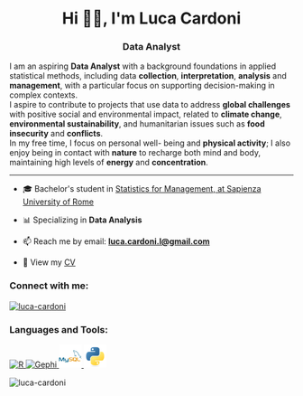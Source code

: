 <h1 align="center">Hi 👋🏻, I'm Luca Cardoni</h1>
<h3 align="center">Data Analyst</h3>

I am an aspiring **Data Analyst** with a background foundations in applied statistical methods, including data **collection**, **interpretation**, **analysis** and **management**, with a particular focus on supporting decision-making in complex contexts.  
  I aspire to contribute to projects that use data to address **global challenges** with positive social and environmental impact, related to **climate change**, **environmental sustainability**, and humanitarian issues such as **food insecurity** and **conflicts**.  
  In my free time, I focus on personal well- being and **physical activity**; I also enjoy being in contact with **nature** to recharge both mind and body, maintaining high levels of **energy** and **concentration**.  

---  
- 🎓 Bachelor's student in [Statistics for Management, at Sapienza University of Rome](http://bit.ly/4hqWTgL)

- 📊 Specializing in **Data Analysis**

- 📫 Reach me by email: **luca.cardoni.l@gmail.com**

- 📄 View my [CV](http://bit.ly/3WXU2m0)

<h3 align="left">Connect with me:</h3>
<p align="left">
<a href="https://linkedin.com/in/luca-cardoni" target="blank"><img align="center" src="https://raw.githubusercontent.com/rahuldkjain/github-profile-readme-generator/master/src/images/icons/Social/linked-in-alt.svg" alt="luca-cardoni" height="30" width="40" /></a>
</p>


<h3 align="left">Languages and Tools:</h3>

<p align="left"> <a href="https://www.r-project.org/" target="_blank" rel="noreferrer"> <img src="https://www.r-project.org/logo/Rlogo.svg" alt="R" width="40" height="40"/> </a>
  <a href="https://gephi.org/" target="_blank" rel="noreferrer"> <img src="https://gephi.org/gephi-logo.svg" alt="Gephi" width="40" height="40"/> </a>
  <a href="https://www.mysql.com/" target="_blank" rel="noreferrer"> <img src="https://raw.githubusercontent.com/devicons/devicon/master/icons/mysql/mysql-original-wordmark.svg" alt="MySQL" width="40" height="40"/> </a>
  <a href="https://www.python.org" target="_blank" rel="noreferrer"> <img src="https://raw.githubusercontent.com/devicons/devicon/master/icons/python/python-original.svg" alt="Python" width="40" height="40"/> </a> </p>

<p><img align="center" src="https://github-readme-stats.vercel.app/api/top-langs?username=luca-cardoni&show_icons=true&theme=dark&locale=en&layout=compact" alt="luca-cardoni" /></p>
